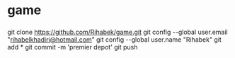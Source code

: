 # game
##### 
git clone https://github.com/Rihabek/game.git
git config --global user.email "rihabelkhadiri@hotmail.com"
git config --global user.name "Rihabek"
git add *
git commit -m 'premier depot'
git push 